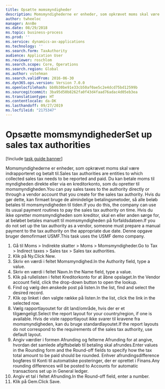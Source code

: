 ```yaml
---
title: Opsætte momsmyndigheder
description: Momsmyndighederne er enheder, som opkrævet moms skal være indrapporteret og betalt til.
author: twheeloc
manager: AnnBe
ms.date: 08/29/2018
ms.topic: business-process
ms.prod: ''
ms.service: dynamics-ax-applications
ms.technology: ''
ms.search.form: TaxAuthority
audience: Application User
ms.reviewer: roschlom
ms.search.scope: Core, Operations
ms.search.region: Global
ms.author: vstehman
ms.search.validFrom: 2016-06-30
ms.dyn365.ops.version: Version 7.0.0
ms.openlocfilehash: bb0b30be91e33cb50af0ae5c2e4dcd75bd12599b
ms.sourcegitcommit: 3ba95d50b8262fa0f43d4faad76adac4d05eb3ea
ms.translationtype: HT
ms.contentlocale: da-DK
ms.lasthandoff: 09/27/2019
ms.locfileid: "2175347"
---
```

# <a name="set-up-sales-tax-authorities"></a><span data-ttu-id="1bf42-103">Opsætte momsmyndigheder</span><span class="sxs-lookup"><span data-stu-id="1bf42-103">Set up sales tax authorities</span></span>

[!include [task guide banner](../../includes/task-guide-banner.md)]

<span data-ttu-id="1bf42-104">Momsmyndighederne er enheder, som opkrævet moms skal være indrapporteret og betalt til.</span><span class="sxs-lookup"><span data-stu-id="1bf42-104">Sales tax authorities are entities to which collected sales tax needs to be reported and paid.</span></span> <span data-ttu-id="1bf42-105">Du kan betale moms til myndigheden direkte eller via en kreditorkonto, som du opretter til momsmyndigheden.</span><span class="sxs-lookup"><span data-stu-id="1bf42-105">You can pay sales taxes to the authority directly or through a vendor account that you create for the sales tax authority.</span></span> <span data-ttu-id="1bf42-106">Hvis du gør dette, kan firmaet bruge de almindelige betalingsmetoder, så alle beløb betales til momsmyndigheden til tiden.</span><span class="sxs-lookup"><span data-stu-id="1bf42-106">If you do this, the company can use its usual payment routines to pay the sales tax authority on time.</span></span> <span data-ttu-id="1bf42-107">Hvis du ikke opretter momsmyndigheden som kreditor, skal en eller anden sørge for, at beløbet betales manuelt til momsmyndigheden på forfaldsdatoen.</span><span class="sxs-lookup"><span data-stu-id="1bf42-107">If you do not set up the tax authority as a vendor, someone must prepare a manual payment to the tax authority on the appropriate due date.</span></span> <span data-ttu-id="1bf42-108">Denne opgave bruger demofirmaet USMF.</span><span class="sxs-lookup"><span data-stu-id="1bf42-108">This task uses the USMF demo company.</span></span>

1. <span data-ttu-id="1bf42-109">Gå til Moms > Indirekte skatter > Moms > Momsmyndigheder.</span><span class="sxs-lookup"><span data-stu-id="1bf42-109">Go to Tax > Indirect taxes > Sales tax > Sales tax authorities.</span></span>
2. <span data-ttu-id="1bf42-110">Klik på Ny.</span><span class="sxs-lookup"><span data-stu-id="1bf42-110">Click New.</span></span>
3. <span data-ttu-id="1bf42-111">Skriv en værdi i feltet Momsmyndighed.</span><span class="sxs-lookup"><span data-stu-id="1bf42-111">In the Authority field, type a value.</span></span>
4. <span data-ttu-id="1bf42-112">Skriv en værdi i feltet Navn.</span><span class="sxs-lookup"><span data-stu-id="1bf42-112">In the Name field, type a value.</span></span>
5. <span data-ttu-id="1bf42-113">Klik på rullelisten i feltet Kreditorkonto for at åbne opslaget.</span><span class="sxs-lookup"><span data-stu-id="1bf42-113">In the Vendor account field, click the drop-down button to open the lookup.</span></span>
6. <span data-ttu-id="1bf42-114">Find og vælg den ønskede post på listen.</span><span class="sxs-lookup"><span data-stu-id="1bf42-114">In the list, find and select the desired record.</span></span>
7. <span data-ttu-id="1bf42-115">Klik op linket i den valgte række på listen.</span><span class="sxs-lookup"><span data-stu-id="1bf42-115">In the list, click the link in the selected row.</span></span>
8. <span data-ttu-id="1bf42-116">Vælg rapportlayoutet for dit land/område, hvis der er et tilgængeligt.</span><span class="sxs-lookup"><span data-stu-id="1bf42-116">Select the report layout for your country/region, if one is available.</span></span> <span data-ttu-id="1bf42-117">Hvis de viste rapportlayout ikke svarer til kravene fra momsmyndigheden, kan du bruge standardlayoutet.</span><span class="sxs-lookup"><span data-stu-id="1bf42-117">If the report layouts do not correspond to the requirements of the sales tax authority, use default layout.</span></span>
9. <span data-ttu-id="1bf42-118">Angiv værdier i formen Afrunding og felterne Afrunding for at angive, hvordan det samlede afgiftsbeløb til betaling skal afrundes.</span><span class="sxs-lookup"><span data-stu-id="1bf42-118">Enter values in the Rounding form and the Round-off fields to specify how the tax total amount to be paid should be rounded.</span></span> <span data-ttu-id="1bf42-119">Enhver afrundingsdifference bogføres til Konti til automatiske posteringer, der er oprettet i Finans.</span><span class="sxs-lookup"><span data-stu-id="1bf42-119">Any rounding differences will be posted to Accounts for automatic transactions set up in General ledger.</span></span>
10. <span data-ttu-id="1bf42-120">Angiv et tal i feltet Afrunding.</span><span class="sxs-lookup"><span data-stu-id="1bf42-120">In the Round-off field, enter a number.</span></span>
11. <span data-ttu-id="1bf42-121">Klik på Gem.</span><span class="sxs-lookup"><span data-stu-id="1bf42-121">Click Save.</span></span>


